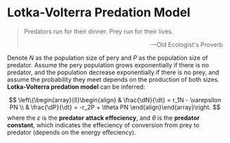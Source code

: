 # Lotka-Volterra Predation Model

> Predators run for their dinner. Prey run for their lives.
>
> <p align="right">—Old Ecologist's Proverb</p>

$$
\newcommand{\d}{\text d}
\newcommand{\dt}{\d t}
\newcommand{\dN}{\d N}
\newcommand{\dP}{\d P}
$$

Denote $N$ as the population size of pery and $P$ as the population size of predator. Assume the pery population grows exponentially if there is no predator, and the population decrease exponentially if there is no prey, and assume the probability they meet depends on the production of both sizes. **Lotka-Volterra predation model** can be inferred:

$$
\left\{\begin{array}{ll}\begin{align}
& \frac{\dN}{\dt} = r_1N - \varepsilon PN \\
& \frac{\dP}{\dt} = -r_2P + \theta PN
\end{align}\end{array}\right.
$$
where the $\varepsilon$ is the **predator attack effeciency**, and $\theta$ is the **predator constant**, which indicates the effeciency of conversion from prey to predator (depends on the energy effeciency).

